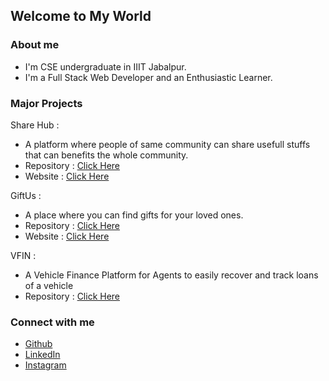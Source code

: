 ## Welcome to My World

### About me

- I'm CSE undergraduate in IIIT Jabalpur.
- I'm a Full Stack Web Developer and an Enthusiastic Learner.

### Major Projects

Share Hub :
- A platform where people of same community can share usefull stuffs that can benefits the whole community.
- Repository : [Click Here](https://github.com/abhishek-geek/share-hub)
- Website : [Click Here](https://share-hub.netlify.app/)
               
GiftUs : 
- A place where you can find gifts for your loved ones.
- Repository : [Click Here](https://github.com/abhishek-geek/giftus-reactapp)
- Website : [Click Here](https://giftus.netlify.app/)

VFIN : 
- A Vehicle Finance Platform for Agents to easily recover and track loans of a vehicle
- Repository : [Click Here](https://github.com/abhishek-geek/vfin)

### Connect with me 
- [Github](https://github.com/abhishek-geek)
- [LinkedIn](https://www.linkedin.com/in/abhishekdubey825/)
- [Instagram](https://www.instagram.com/_abhishekdubey825/)
